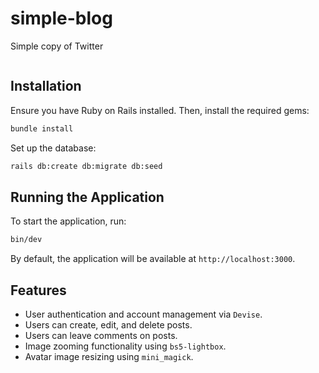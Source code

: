 # simple-blog
Simple copy of Twitter

<p align="center">
<img scr="https://github.com/user-attachments/assets/cdd6d065-b3b8-40bb-87fc-d167defbcf31">
</p>


## Installation

Ensure you have Ruby on Rails installed. Then, install the required gems:

```sh
bundle install
```

Set up the database:

```sh
rails db:create db:migrate db:seed
```

## Running the Application

To start the application, run:

```sh
bin/dev
```

By default, the application will be available at `http://localhost:3000`.

## Features

- User authentication and account management via `Devise`.
- Users can create, edit, and delete posts.
- Users can leave comments on posts.
- Image zooming functionality using `bs5-lightbox`.
- Avatar image resizing using `mini_magick`.

